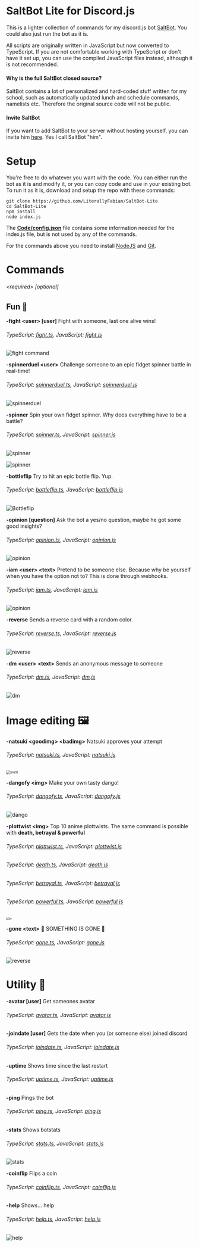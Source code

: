 # SaltBot Lite for Discord.js

This is a lighter collection of commands for my discord.js bot [SaltBot](https://bots.ondiscord.xyz/bots/539453930313351168). You could also just run the bot as it is.

 All scripts are originally written in JavaScript but now converted to TypeScript. If you are not comfortable working with TypeScript or don't have it set up, you can use the compiled JavaScript files instead, although it is not recommended.

#### Why is the full SaltBot closed source?

SaltBot contains a lot of personalized and hard-coded stuff written for my school, such as automatically updated lunch and schedule commands, namelists etc. Therefore the original source code will not be public. 

#### Invite SaltBot

If you want to add SaltBot to your server without hosting yourself, you can invite him [here](https://bots.ondiscord.xyz/bots/539453930313351168). Yes I call SaltBot "him".

# Setup

You're free to do whatever you want with the code. You can either run the bot as it is and modify it, or you can copy code and use in your existing bot. To run it as it is, download and setup the repo with these commands:

```
git clone https://github.com/LiterallyFabian/SaltBot-Lite
cd SaltBot-Lite
npm install
node index.js
```

The **[Code/config.json](Code/config.json)** file contains some information needed for the index.js file, but is not used by any of the commands.

For the commands above you need to install [NodeJS](https://nodejs.org/en/) and [Git](https://git-scm.com/).

# Commands 

###### \<required> [optional]

## Fun 🎪

**-fight <user\> [user]** Fight with someone, last one alive wins!

###### TypeScript: [fight.ts](Code/TypeScript/fight.ts), JavaScript: [fight.js](Code/JavaScript/fight.js)

![fight command](https://media.discordapp.net/attachments/501452852364050443/697571646935924736/unknown.png?width=430&height=677)

**-spinnerduel \<user>** Challenge someone to an epic fidget spinner battle in real-time!

###### TypeScript: [spinnerduel.ts](Code/TypeScript/spinnerduel.ts), JavaScript: [spinnerduel.js](Code/JavaScript/spinnerduel.js)

![spinnerduel](https://media.discordapp.net/attachments/501452852364050443/697572737954087002/unknown.png)

**-spinner** Spin your own fidget spinner. Why does everything have to be a battle?

###### TypeScript: [spinner.ts](Code/TypeScript/spinner.ts), JavaScript: [spinner.js](Code/JavaScript/spinner.js)

![spinner](https://cdn.discordapp.com/attachments/501452852364050443/697574022103171105/unknown.png)

![spinner](https://cdn.discordapp.com/attachments/501452852364050443/697574049467072572/unknown.png)

**-bottleflip** Try to hit an epic bottle flip. Yup.

###### TypeScript: [bottleflip.ts](Code/TypeScript/bottleflip.ts), JavaScript: [bottleflip.js](Code/JavaScript/bottleflip.js)

![Bottleflip](https://cdn.discordapp.com/attachments/501452852364050443/697574954224582676/unknown.png)



**-opinion [question]** Ask the bot a yes/no question, maybe he got some good insights?

###### TypeScript: [opinion.ts](Code/TypeScript/opinion.ts), JavaScript: [opinion.js](Code/JavaScript/opinion.js)

![opinion](https://i.imgur.com/JXCBpE5.png)

**-iam <user\> <text\>** Pretend to be someone else. Because why be yourself when you have the option not to? This is done through webhooks.

###### TypeScript: [iam.ts](Code/TypeScript/iam.ts), JavaScript: [iam.js](Code/JavaScript/iam.js)

![opinion](https://cdn.discordapp.com/attachments/520168552687206400/738809452827770973/unknown.png)

**-reverse** Sends a reverse card with a random color. 

###### TypeScript: [reverse.ts](Code/TypeScript/reverse.ts), JavaScript: [reverse.js](Code/JavaScript/reverse.js)

![reverse](https://i.imgur.com/5OuuKyz.png)

**-dm <user\> <text\>** Sends an anonymous message to someone

###### TypeScript: [dm.ts](Code/TypeScript/dm.ts), JavaScript: [dm.js](Code/JavaScript/dm.js)

![dm](https://i.imgur.com/MM1BaIx.png)

# Image editing 🖼

**-natsuki <goodimg\> <badimg\>** Natsuki approves your attempt

###### TypeScript: [natsuki.ts](Code/TypeScript/natsuki.ts), JavaScript: [natsuki.js](Code/JavaScript/natsuki.js)

<img src="https://media.discordapp.net/attachments/501452852364050443/697576695024320531/unknown.png" alt="sven" style="zoom: 67%;" />



**-dangofy <img\>** Make your own tasty dango!

###### TypeScript: [dangofy.ts](Code/TypeScript/dangofy.ts), JavaScript: [dangofy.js](Code/JavaScript/dangofy.js)

![dango](https://media.discordapp.net/attachments/501452852364050443/697577110918660126/unknown.png?width=609&height=676)

**-plottwist \<img>** Top 10 anime plottwists. The same command is possible with **death, betrayal & powerful**

###### TypeScript: [plottwist.ts](Code/TypeScript/plottwist.ts), JavaScript: [plottwist.js](Code/JavaScript/plottwist.js)

###### TypeScript: [death.ts](Code/TypeScript/death.ts), JavaScript: [death.js](Code/JavaScript/death.js)

###### TypeScript: [betrayal.ts](Code/TypeScript/betrayal.ts), JavaScript: [betrayal.js](Code/JavaScript/betrayal.js)

###### TypeScript: [powerful.ts](Code/TypeScript/powerful.ts), JavaScript: [powerful.js](Code/JavaScript/powerful.js)

<img src="https://cdn.discordapp.com/attachments/501452852364050443/697577996260868297/unknown.png" alt="pt" style="zoom:50%;" />

**-gone \<text>** 🦀 SOMETHING IS GONE 🦀

###### TypeScript: [gone.ts](Code/TypeScript/gone.ts), JavaScript: [gone.js](Code/JavaScript/gone.js)

![reverse](https://i.imgur.com/ajoQi7w.png)

# Utility 🔨

**-avatar [user]** Get someones avatar

###### TypeScript: [avatar.ts](Code/TypeScript/avatar.ts), JavaScript: [avatar.js](Code/JavaScript/avatar.js)

**-joindate [user]** Gets the date when you (or someone else) joined discord 

###### TypeScript: [joindate.ts](Code/TypeScript/joindate.ts), JavaScript: [joindate.js](Code/JavaScript/joindate.js)

**-uptime** Shows time since the last restart 

###### TypeScript: [uptime.ts](Code/TypeScript/uptime.ts), JavaScript: [uptime.js](Code/JavaScript/uptime.js)

**-ping** Pings the bot

###### TypeScript: [ping.ts](Code/TypeScript/ping.ts), JavaScript: [ping.js](Code/JavaScript/ping.js)

**-stats** Shows botstats 

###### TypeScript: [stats.ts](Code/TypeScript/stats.ts), JavaScript: [stats.js](Code/JavaScript/stats.js)

![stats](https://i.imgur.com/fQBwUZD.png)

**-coinflip** Flips a coin

###### TypeScript: [coinflip.ts](Code/TypeScript/coinflip.ts), JavaScript: [coinflip.js](Code/JavaScript/coinflip.js)

**-help** Shows... help

###### TypeScript: [help.ts](Code/TypeScript/help.ts), JavaScript: [help.js](Code/JavaScript/help.js)

![help](https://i.imgur.com/G8Lp04t.png)

